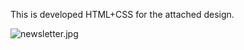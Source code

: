 This is developed HTML+CSS for the attached design.

![newsletter.jpg](https://bitbucket.org/repo/AAgn5A/images/3128275929-newsletter.jpg)